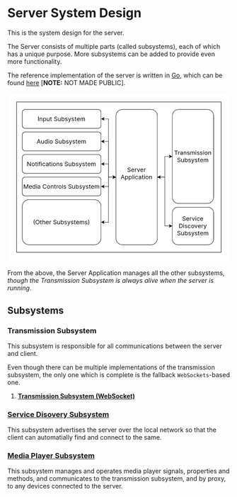 # Server System Design

This is the system design for the server.

The Server consists of multiple parts (called subsystems), each of which has a unique purpose. More subsystems can be added to provide even more functionality.

The reference implementation of the server is written in [Go](https://go.dev), which can be found [here](https://github.com/CrosineEnterprises/cyprus) [**NOTE:** NOT MADE PUBLIC].

![System Diagram](./system-design.png)

From the above, the Server Application manages all the other subsystems, *though the Transmission Subsystem is always alive when the server is running*.

## Subsystems

### Transmission Subsystem

This subsystem is responsible for all communications between the server and client.

Even though there can be multiple implementations of the transmission subsystem, the only one which is complete is the fallback `WebSockets`-based one.

1. [**Transmission Subsystem (WebSocket)**](./subsystems/transmission-websockets.md)

### [Service Disovery Subsystem](./subsystems/service-discovery.md)

This subsystem advertises the server over the local network so that the client can automatially find and connect to the same.

### [Media Player Subsystem](./subsystems/media-player.md)

This subsystem manages and operates media player signals, properties and methods, and communicates to the transmission subsystem, and by proxy, to any devices connected to the server.
